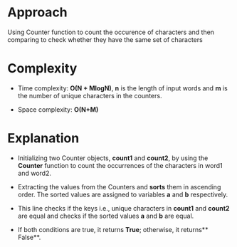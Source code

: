 # Approach

Using Counter function to count the occurence of characters and then comparing to check whether they have the same set of characters

# Complexity

- Time complexity: **O(N + MlogN)**, **n** is the length of input words and **m** is the number of unique characters in the counters.

- Space complexity: **O(N+M)**

# Explanation

- Initializing two Counter objects, **count1** and **count2**, by using the **Counter** function to count the occurrences of the characters in word1 and word2.

- Extracting the values from the Counters and **sorts** them in ascending order. The sorted values are assigned to variables **a** and **b** respectively.

- This line checks if the keys i.e., unique characters in **count1** and **count2** are equal and checks if the sorted values **a** and **b** are equal. 

- If both conditions are true, it returns **True**; otherwise, it returns** False**.
